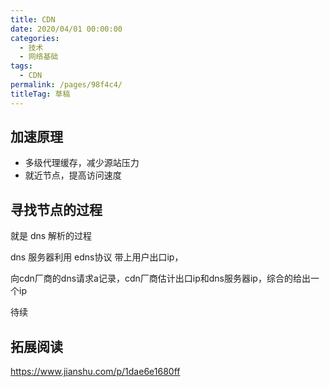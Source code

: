 ```yaml
---
title: CDN
date: 2020/04/01 00:00:00
categories: 
  - 技术
  - 网络基础
tags: 
  - CDN
permalink: /pages/98f4c4/
titleTag: 草稿
---
```


## 加速原理

- 多级代理缓存，减少源站压力
- 就近节点，提高访问速度

<!--more-->

## 寻找节点的过程

就是 dns 解析的过程

dns 服务器利用 edns协议 带上用户出口ip，

向cdn厂商的dns请求a记录，cdn厂商估计出口ip和dns服务器ip，综合的给出一个ip

待续

## 拓展阅读

https://www.jianshu.com/p/1dae6e1680ff